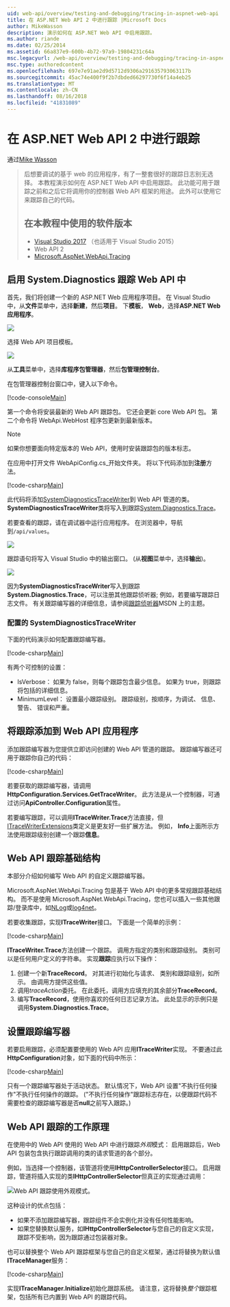 ```yaml
---
uid: web-api/overview/testing-and-debugging/tracing-in-aspnet-web-api
title: 在 ASP.NET Web API 2 中进行跟踪 |Microsoft Docs
author: MikeWasson
description: 演示如何在 ASP.NET Web API 中启用跟踪。
ms.author: riande
ms.date: 02/25/2014
ms.assetid: 66a837e9-600b-4b72-97a9-19804231c64a
msc.legacyurl: /web-api/overview/testing-and-debugging/tracing-in-aspnet-web-api
msc.type: authoredcontent
ms.openlocfilehash: 697e7e91ae2d9d5712d9306a291635793063117b
ms.sourcegitcommit: 45ac74e400f9f2b7dbded66297730f6f14a4eb25
ms.translationtype: MT
ms.contentlocale: zh-CN
ms.lasthandoff: 08/16/2018
ms.locfileid: "41831089"
---
```

<a name="tracing-in-aspnet-web-api-2"></a>在 ASP.NET Web API 2 中进行跟踪
====================
通过[Mike Wasson](https://github.com/MikeWasson)

> 后想要调试的基于 web 的应用程序，有了一整套很好的跟踪日志别无选择。 本教程演示如何在 ASP.NET Web API 中启用跟踪。 此功能可用于跟踪之前和之后它将调用你的控制器 Web API 框架的用途。 此外可以使用它来跟踪自己的代码。
> 
> ## <a name="software-versions-used-in-the-tutorial"></a>在本教程中使用的软件版本
> 
> 
> - [Visual Studio 2017](https://www.visualstudio.com/downloads/) （也适用于 Visual Studio 2015）
> - Web API 2
> - [Microsoft.AspNet.WebApi.Tracing](http://www.nuget.org/packages/Microsoft.AspNet.WebApi.Tracing)


## <a name="enable-systemdiagnostics-tracing-in-web-api"></a>启用 System.Diagnostics 跟踪 Web API 中

首先，我们将创建一个新的 ASP.NET Web 应用程序项目。 在 Visual Studio 中，从**文件**菜单中，选择**新建**，然后**项目**。 下**模板**， **Web**，选择**ASP.NET Web 应用程序**。

[![](tracing-in-aspnet-web-api/_static/image2.png)](tracing-in-aspnet-web-api/_static/image1.png)

选择 Web API 项目模板。

[![](tracing-in-aspnet-web-api/_static/image4.png)](tracing-in-aspnet-web-api/_static/image3.png)

从**工具**菜单中，选择**库程序包管理器**，然后**包管理控制台**。

在包管理器控制台窗口中，键入以下命令。

[!code-console[Main](tracing-in-aspnet-web-api/samples/sample1.cmd)]

第一个命令将安装最新的 Web API 跟踪包。 它还会更新 core Web API 包。 第二个命令将 WebApi.WebHost 程序包更新到最新版本。

> [!NOTE]
> 如果你想要面向特定版本的 Web API，使用时安装跟踪包的版本标志。


在应用中打开文件 WebApiConfig.cs\_开始文件夹。 将以下代码添加到**注册**方法。

[!code-csharp[Main](tracing-in-aspnet-web-api/samples/sample2.cs?highlight=6)]

此代码将添加[SystemDiagnosticsTraceWriter](https://msdn.microsoft.com/library/system.web.http.tracing.systemdiagnosticstracewriter.aspx)到 Web API 管道的类。 **SystemDiagnosticsTraceWriter**类将写入到跟踪[System.Diagnostics.Trace](https://msdn.microsoft.com/library/system.diagnostics.trace)。

若要查看的跟踪，请在调试器中运行应用程序。 在浏览器中，导航到`/api/values`。

![](tracing-in-aspnet-web-api/_static/image5.png)

跟踪语句将写入 Visual Studio 中的输出窗口。 (从**视图**菜单中，选择**输出**)。

[![](tracing-in-aspnet-web-api/_static/image7.png)](tracing-in-aspnet-web-api/_static/image6.png)

因为**SystemDiagnosticsTraceWriter**写入到跟踪**System.Diagnostics.Trace**，可以注册其他跟踪侦听器; 例如，若要编写跟踪日志文件。 有关跟踪编写器的详细信息，请参阅[跟踪侦听器](https://msdn.microsoft.com/library/4y5y10s7.aspx)MSDN 上的主题。

### <a name="configuring-systemdiagnosticstracewriter"></a>配置的 SystemDiagnosticsTraceWriter

下面的代码演示如何配置跟踪编写器。

[!code-csharp[Main](tracing-in-aspnet-web-api/samples/sample3.cs)]

有两个可控制的设置：

- IsVerbose： 如果为 false，则每个跟踪包含最少信息。 如果为 true，则跟踪将包括的详细信息。
- MinimumLevel： 设置最小跟踪级别。 跟踪级别，按顺序，为调试、 信息、 警告、 错误和严重。

## <a name="adding-traces-to-your-web-api-application"></a>将跟踪添加到 Web API 应用程序

添加跟踪编写器为您提供立即访问创建的 Web API 管道的跟踪。 跟踪编写器还可用于跟踪你自己的代码：

[!code-csharp[Main](tracing-in-aspnet-web-api/samples/sample4.cs)]

若要获取的跟踪编写器，请调用**HttpConfiguration.Services.GetTraceWriter**。 此方法是从一个控制器，可通过访问**ApiController.Configuration**属性。

若要编写跟踪，可以调用**ITraceWriter.Trace**方法直接，但[ITraceWriterExtensions](https://msdn.microsoft.com/library/system.web.http.tracing.itracewriterextensions.aspx)类定义是更友好一些扩展方法。 例如， **Info**上面所示方法使用跟踪级别创建一个跟踪**信息**。

## <a name="web-api-tracing-infrastructure"></a>Web API 跟踪基础结构

本部分介绍如何编写 Web API 的自定义跟踪编写器。

Microsoft.AspNet.WebApi.Tracing 包是基于 Web API 中的更多常规跟踪基础结构。 而不是使用 Microsoft.AspNet.WebApi.Tracing，您也可以插入一些其他跟踪/登录库中，如[NLog](http://nlog-project.org/)或[log4net](http://logging.apache.org/log4net/)。

若要收集跟踪，实现**ITraceWriter**接口。 下面是一个简单的示例：

[!code-csharp[Main](tracing-in-aspnet-web-api/samples/sample5.cs)]

**ITraceWriter.Trace**方法创建一个跟踪。 调用方指定的类别和跟踪级别。 类别可以是任何用户定义的字符串。 实现**跟踪**应执行以下操作：

1. 创建一个新**TraceRecord**。 对其进行初始化与请求、 类别和跟踪级别，如所示。 由调用方提供这些值。
2. 调用*traceAction*委托。 在此委托，调用方应填充的其余部分**TraceRecord**。
3. 编写**TraceRecord**，使用你喜欢的任何日志记录方法。 此处显示的示例只是调用**System.Diagnostics.Trace**。

## <a name="setting-the-trace-writer"></a>设置跟踪编写器

若要启用跟踪，必须配置要使用的 Web API 应用**ITraceWriter**实现。 不要通过此**HttpConfiguration**对象，如下面的代码中所示：

[!code-csharp[Main](tracing-in-aspnet-web-api/samples/sample6.cs)]

只有一个跟踪编写器处于活动状态。 默认情况下，Web API 设置&quot;不执行任何操作&quot;不执行任何操作的跟踪。 (&quot;不执行任何操作&quot;跟踪标志存在，以便跟踪代码不需要检查的跟踪编写器是否**null**之前写入跟踪。)

## <a name="how-web-api-tracing-works"></a>Web API 跟踪的工作原理

在使用中的 Web API 使用的 Web API 中进行跟踪*外观*模式： 启用跟踪后，Web API 包装包含执行跟踪调用的类的请求管道的各个部分。

例如，当选择一个控制器，该管道将使用**IHttpControllerSelector**接口。 启用跟踪，管道将插入实现的类**IHttpControllerSelector**但真正的实现通过调用：

![Web API 跟踪使用外观模式。](tracing-in-aspnet-web-api/_static/image8.png)

这种设计的优点包括：

- 如果不添加跟踪编写器，跟踪组件不会实例化并没有任何性能影响。
- 如果您替换默认服务，如**IHttpControllerSelector**与您自己的自定义实现，跟踪不受影响，因为跟踪通过包装器对象。

也可以替换整个 Web API 跟踪框架与您自己的自定义框架，通过将替换为默认值**ITraceManager**服务：

[!code-csharp[Main](tracing-in-aspnet-web-api/samples/sample7.cs)]

实现**ITraceManager.Initialize**初始化跟踪系统。 请注意，这将替换*整个*跟踪框架，包括所有已内置到 Web API 的跟踪代码。
